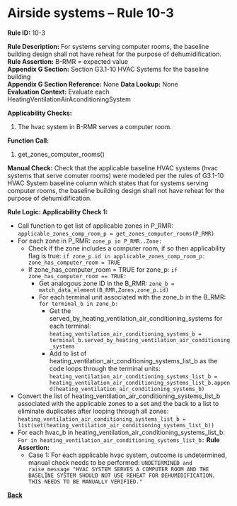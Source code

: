 # Airside systems – Rule 10-3

**Rule ID:** 10-3
 
**Rule Description:** For systems serving computer rooms, the baseline building design shall not have reheat for the purpose of dehumidification.  
**Rule Assertion:** B-RMR = expected value                                           
**Appendix G Section:** Section G3.1-10 HVAC Systems for the baseline building  
**Appendix G Section Reference:** None
**Data Lookup:** None  
**Evaluation Context:** Evaluate each HeatingVentilationAirAconditioningSystem  

**Applicability Checks:** 

1. The hvac system in B-RMR serves a computer room.

**Function Call:** 

1. get_zones_computer_rooms()

**Manual Check:** Check that the applicable baseline HVAC systems (hvac systems that serve comuter rooms) were modeled per the rules of G3.1-10 HVAC System baseline column which states that for systems serving computer rooms, the baseline building design shall not have reheat for the purpose of dehumidification.  
 

**Rule Logic:**
**Applicability Check 1:** 
- Call function to get list of applicable zones in P_RMR: `applicable_zones_comp_room_p = get_zones_computer_rooms(P_RMR)`
- For each zone in P_RMR: `zone_p in P_RMR..Zone:`
    - Check if the zone includes a computer room, if so then applicability flag is true: `if zone_p.id in applicable_zones_comp_room_p: zone_has_computer_room = TRUE`
    - If zone_has_computer_room = TRUE for zone_p: `if zone_has_computer_room == TRUE:`
        - Get analogous zone ID in the B_RMR: `zone_b = match_data_element(B_RMR,Zones,zone_p.id)`
        - For each terminal unit associated with the zone_b in the B_RMR: `for terminal_b in zone_b:`
            - Get the served_by_heating_ventilation_air_conditioning_systems for each terminal: `heating_ventilation_air_conditioning_systems_b = terminal_b.served_by_heating_ventilation_air_conditioning_systems`
            - Add to list of heating_ventilation_air_conditioning_systems_list_b as the code loops through the terminal units: `heating_ventilation_air_conditioning_systems_list_b = heating_ventilation_air_conditioning_systems_list_b.append(heating_ventilation_air_conditioning_systems_b)`                
- Convert the list of heating_ventilation_air_conditioning_systems_list_b associated with the applicable zones to a set and the back to a list to eliminate duplicates after looping through all zones: `heating_ventilation_air_conditioning_systems_list_b = list(set(heating_ventilation_air_conditioning_systems_list_b))`
- For each hvac_b in heating_ventilation_air_conditioning_systems_list_b: `For in heating_ventilation_air_conditioning_systems_list_b:` 
    **Rule Assertion:**
    - Case 1: For each applicable hvac system, outcome is undetermined, manual check needs to be performed: `UNDETERMINED and raise_message "HVAC SYSTEM SERVES A COMPUTER ROOM AND THE BASELINE SYSTEM SHOULD NOT USE REHEAT FOR DEHUMIDIFICATION. THIS NEEDS TO BE MANUALLY VERIFIED."`
    


 **[Back](../_toc.md)**
